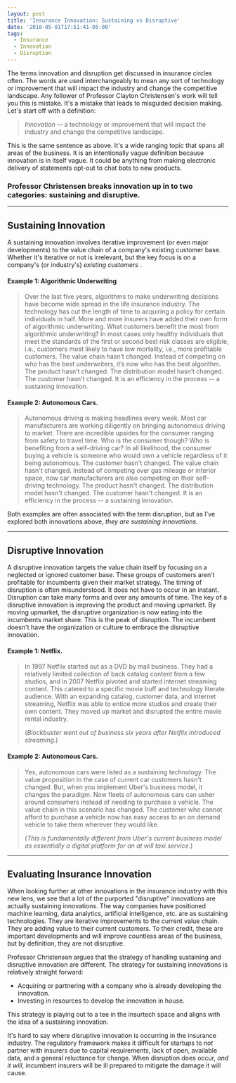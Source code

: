 ```yaml
---
layout: post
title: 'Insurance Innovation: Sustaining vs Disruptive'
date: '2018-05-01T17:51:41-05:00'
tags:
  - Insurance
  - Innovation
  - Disruption
---
```

The terms innovation and disruption get discussed in insurance circles often. The words are used interchangeably to mean any sort of technology or improvement that will impact the industry and change the competitive landscape. Any follower of Professor Clayton Christensen's work will tell you this is mistake. It's a mistake that leads to misguided decision making. Let's start off with a definition:

> _Innovation_ -- a technology or improvement that will impact the industry and change the competitive landscape.

This is the same sentence as above. It's a wide ranging topic that spans all areas of the business. It is an intentionally vague definition because innovation is in itself vague. It could be anything from making electronic delivery of statements opt-out to chat bots to new products.

### Professor Christensen breaks innovation up in to two categories: sustaining and disruptive.

- - -

## Sustaining Innovation

A sustaining innovation involves iterative improvement (or even major developments) to the value chain of a company's existing customer base. Whether it's iterative or not is irrelevant, but the key focus is on a company's (or industry's) _existing customers_ .

#### Example 1: Algorithmic Underwriting

> Over the last five years, algorithms to make underwriting decisions have become wide spread in the life insurance industry. The technology has cut the length of time to acquiring a policy for certain individuals in half. More and more insurers have added their own form of algorithmic underwriting. What customers benefit the most from algorithmic underwriting? In most cases only healthy individuals that meet the standards of the first or second best risk classes are eligible, i.e., customers most likely to have low mortality, i.e., more profitable customers. The value chain hasn’t changed. Instead of competing on who has the best underwriters, it’s now who has the best algorithm. The product hasn’t changed. The distribution model hasn’t changed. The customer hasn't changed. It is an efficiency in the process -- a sustaining innovation.

#### Example 2: Autonomous Cars.

> Autonomous driving is making headlines every week. Most car manufacturers are working diligently on bringing autonomous driving to market. There are incredible upsides for the consumer ranging from safety to travel time. Who is the consumer though? Who is benefiting from a self-driving car? In all likelihood, the consumer buying a vehicle is someone who would own a vehicle regardless of it being autonomous. The customer hasn't changed. The value chain hasn't changed. Instead of competing over gas mileage or interior space, now car manufacturers are also competing on their self-driving technology. The product hasn't changed. The distribution model hasn't changed. The customer hasn't changed. It is an efficiency in the process -- a sustaining innovation. 

Both examples are often associated with the term disruption, but as I've explored both innovations above, _they are sustaining innovations_.

- - -

## Disruptive Innovation

A disruptive innovation targets the value chain itself by focusing on a neglected or ignored customer base. These groups of customers aren't profitable for incumbents given their market strategy. The timing of disruption is often misunderstood. It does not have to occur in an instant. Disruption can take many forms and over any amounts of time. The key of a disruptive innovation is improving the product and moving upmarket. By moving upmarket, the disruptive organization is now eating into the incumbents market share. This is the peak of disruption. The incumbent doesn't have the organization or culture to embrace the disruptive innovation. 

#### Example 1: Netflix.

> In 1997 Netflix started out as a DVD by mail business. They had a relatively limited collection of back catalog content from a few studios, and in 2007 Netflix pivoted and started internet streaming content. This catered to a specific movie buff and technology literate audience. With an expanding catalog, customer data, and internet streaming, Netflix was able to entice more studios and create their own content. They moved up market and disrupted the entire movie rental industry.
>
> (_Blockbuster went out of business six years after Netflix introduced streaming_.)

#### Example 2: Autonomous Cars.

> Yes, autonomous cars were listed as a sustaining technology. The value proposition in the case of current car customers hasn't changed. But, when you implement Uber's business model, it changes the paradigm. Now fleets of autonomous cars can usher around consumers instead of needing to purchase a vehicle. The value chain in this scenario has changed. The customer who cannot afford to purchase a vehicle now has easy access to an on demand vehicle to take them wherever they would like. 
>
> (_This is fundamentally different from Uber's current business model as essentially a digital platform for an at will taxi service_.)

- - -

## Evaluating Insurance Innovation

When looking further at other innovations in the insurance industry with this new lens, we see that a lot of the purported "disruptive" innovations are actually sustaining innovations. The way companies have positioned machine learning, data analytics, artificial intelligence, etc. are as sustaining technologies. They are iterative improvements to the current value chain. They are adding value to their current customers. To their credit, these are important developments and will improve countless areas of the business, but by definition, they are not disruptive.

Professor Christensen argues that the strategy of handling sustaining and disruptive innovation are different. The strategy for sustaining innovations is relatively straight forward:

* Acquiring or partnering with a company who is already developing the innovation.
* Investing in resources to develop the innovation in house.

This strategy is playing out to a tee in the insurtech space and aligns with the idea of a sustaining innovation.

It's hard to say where disruptive innovation is occurring in the insurance industry. The regulatory framework makes it difficult for startups to _not_ partner with insurers due to capital requirements, lack of open, available data, and a general reluctance for change. When disruption does occur, _and it will_, incumbent insurers will be ill prepared to mitigate the damage it will cause.
